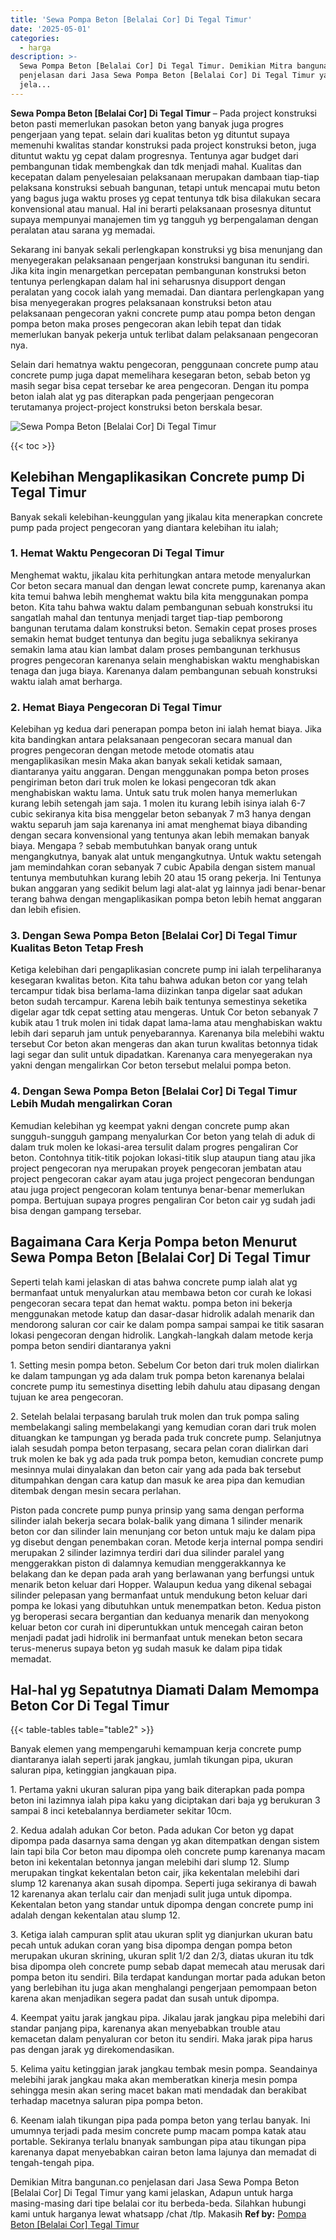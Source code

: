 ```yaml
---
title: 'Sewa Pompa Beton [Belalai Cor] Di Tegal Timur'
date: '2025-05-01'
categories:
  - harga
description: >-
  Sewa Pompa Beton [Belalai Cor] Di Tegal Timur. Demikian Mitra bangunan.co
  penjelasan dari Jasa Sewa Pompa Beton [Belalai Cor] Di Tegal Timur yang kami
  jela...
---
```


**Sewa Pompa Beton \[Belalai Cor\] Di Tegal Timur** – Pada project konstruksi beton pasti memerlukan pasokan beton yang banyak juga progres pengerjaan yang tepat. selain dari kualitas beton yg dituntut supaya memenuhi kwalitas standar konstruksi pada project konstruksi beton, juga dituntut waktu yg cepat dalam progresnya. Tentunya agar budget dari pembangunan tidak membengkak dan tdk menjadi mahal. Kualitas dan kecepatan dalam penyelesaian pelaksanaan merupakan dambaan tiap-tiap pelaksana konstruksi sebuah bangunan, tetapi untuk mencapai mutu beton yang bagus juga waktu proses yg cepat tentunya tdk bisa dilakukan secara konvensional atau manual. Hal ini berarti pelaksanaan prosesnya dituntut supaya mempunyai manajemen tim yg tangguh yg berpengalaman dengan peralatan atau sarana yg memadai.

Sekarang ini banyak sekali perlengkapan konstruksi yg bisa menunjang dan menyegerakan pelaksanaan pengerjaan konstruksi bangunan itu sendiri. Jika kita ingin menargetkan percepatan pembangunan konstruksi beton tentunya perlengkapan dalam hal ini seharusnya disupport dengan peralatan yang cocok ialah yang memadai. Dan diantara perlengkapan yang bisa menyegerakan progres pelaksanaan konstruksi beton atau pelaksanaan pengecoran yakni concrete pump atau pompa beton dengan pompa beton maka proses pengecoran akan lebih tepat dan tidak memerlukan banyak pekerja untuk terlibat dalam pelaksanaan pengecoran nya.

Selain dari hematnya waktu pengecoran, penggunaan concrete pump atau concrete pump juga dapat memelihara kesegaran beton, sebab beton yg masih segar bisa cepat tersebar ke area pengecoran. Dengan itu pompa beton ialah alat yg pas diterapkan pada pengerjaan pengecoran terutamanya project-project konstruksi beton berskala besar.

![Sewa Pompa Beton [Belalai Cor] Di Tegal Timur](/images/sewa-concrete-pump-05.png)

{{< toc >}}

## Kelebihan Mengaplikasikan Concrete pump Di Tegal Timur

Banyak sekali kelebihan-keunggulan yang jikalau kita menerapkan concrete pump pada project pengecoran yang diantara kelebihan itu ialah;

### 1\. Hemat Waktu Pengecoran Di Tegal Timur

Menghemat waktu, jikalau kita perhitungkan antara metode menyalurkan Cor beton secara manual dan dengan lewat concrete pump, karenanya akan kita temui bahwa lebih menghemat waktu bila kita menggunakan pompa beton. Kita tahu bahwa waktu dalam pembangunan sebuah konstruksi itu sangatlah mahal dan tentunya menjadi target tiap-tiap pemborong bangunan terutama dalam konstruksi beton. Semakin cepat proses proses semakin hemat budget tentunya dan begitu juga sebaliknya sekiranya semakin lama atau kian lambat dalam proses pembangunan terkhusus progres pengecoran karenanya selain menghabiskan waktu menghabiskan tenaga dan juga biaya. Karenanya dalam pembangunan sebuah konstruksi waktu ialah amat berharga.

### 2\. Hemat Biaya Pengecoran Di Tegal Timur

Kelebihan yg kedua dari penerapan pompa beton ini ialah hemat biaya. Jika kita bandingkan antara pelaksanaan pengecoran secara manual dan progres pengecoran dengan metode metode otomatis atau mengaplikasikan mesin Maka akan banyak sekali ketidak samaan, diantaranya yaitu anggaran. Dengan menggunakan pompa beton proses pengiriman beton dari truk molen ke lokasi pengecoran tdk akan menghabiskan waktu lama. Untuk satu truk molen hanya memerlukan kurang lebih setengah jam saja. 1 molen itu kurang lebih isinya ialah 6-7 cubic sekiranya kita bisa menggelar beton sebanyak 7 m3 hanya dengan waktu separuh jam saja karenanya ini amat menghemat biaya dibanding dengan secara konvensional yang tentunya akan lebih memakan banyak biaya. Mengapa ? sebab membutuhkan banyak orang untuk mengangkutnya, banyak alat untuk mengangkutnya. Untuk waktu setengah jam memindahkan coran sebanyak 7 cubic Apabila dengan sistem manual tentunya membutuhkan kurang lebih 20 atau 15 orang pekerja. Ini Tentunya bukan anggaran yang sedikit belum lagi alat-alat yg lainnya jadi benar-benar terang bahwa dengan mengaplikasikan pompa beton lebih hemat anggaran dan lebih efisien.

### 3\. Dengan Sewa Pompa Beton \[Belalai Cor\] Di Tegal Timur Kualitas Beton Tetap Fresh

Ketiga kelebihan dari pengaplikasian concrete pump ini ialah terpeliharanya kesegaran kwalitas beton. Kita tahu bahwa adukan beton cor yang telah tercampur tidak bisa berlama-lama diizinkan tanpa digelar saat adukan beton sudah tercampur. Karena lebih baik tentunya semestinya seketika digelar agar tdk cepat setting atau mengeras. Untuk Cor beton sebanyak 7 kubik atau 1 truk molen ini tidak dapat lama-lama atau menghabiskan waktu lebih dari separuh jam untuk penyebarannya. Karenanya bila melebihi waktu tersebut Cor beton akan mengeras dan akan turun kwalitas betonnya tidak lagi segar dan sulit untuk dipadatkan. Karenanya cara menyegerakan nya yakni dengan mengalirkan Cor beton tersebut melalui pompa beton.

### 4\. Dengan Sewa Pompa Beton \[Belalai Cor\] Di Tegal Timur Lebih Mudah mengalirkan Coran

Kemudian kelebihan yg keempat yakni dengan concrete pump akan sungguh-sungguh gampang menyalurkan Cor beton yang telah di aduk di dalam truk molen ke lokasi-area tersulit dalam progres pengaliran Cor beton. Contohnya titik-titik pojokan lokasi-titik slup ataupun tiang atau jika project pengecoran nya merupakan proyek pengecoran jembatan atau project pengecoran cakar ayam atau juga project pengecoran bendungan atau juga project pengecoran kolam tentunya benar-benar memerlukan pompa. Bertujuan supaya progres pengaliran Cor beton cair yg sudah jadi bisa dengan gampang tersebar.

## Bagaimana Cara Kerja Pompa beton Menurut Sewa Pompa Beton \[Belalai Cor\] Di Tegal Timur

Seperti telah kami jelaskan di atas bahwa concrete pump ialah alat yg bermanfaat untuk menyalurkan atau membawa beton cor curah ke lokasi pengecoran secara tepat dan hemat waktu. pompa beton ini bekerja menggunakan metode katup dan dasar-dasar hidrolik adalah menarik dan mendorong saluran cor cair ke dalam pompa sampai sampai ke titik sasaran lokasi pengecoran dengan hidrolik. Langkah-langkah dalam metode kerja pompa beton sendiri diantaranya yakni

1\. Setting mesin pompa beton. Sebelum Cor beton dari truk molen dialirkan ke dalam tampungan yg ada dalam truk pompa beton karenanya belalai concrete pump itu semestinya disetting lebih dahulu atau dipasang dengan tujuan ke area pengecoran.

2\. Setelah belalai terpasang barulah truk molen dan truk pompa saling membelakangi saling membelakangi yang kemudian coran dari truk molen dituangkan ke tampungan yg berada pada truk concrete pump. Selanjutnya ialah sesudah pompa beton terpasang, secara pelan coran dialirkan dari truk molen ke bak yg ada pada truk pompa beton, kemudian concrete pump mesinnya mulai dinyalakan dan beton cair yang ada pada bak tersebut ditumpahkan dengan cara katup dan masuk ke area pipa dan kemudian ditembak dengan mesin secara perlahan.

Piston pada concrete pump punya prinsip yang sama dengan performa silinder ialah bekerja secara bolak-balik yang dimana 1 silinder menarik beton cor dan silinder lain menunjang cor beton untuk maju ke dalam pipa yg disebut dengan penembakan coran. Metode kerja internal pompa sendiri merupakan 2 silinder lazimnya terdiri dari dua silinder paralel yang menggerakkan piston di dalamnya kemudian menggerakkannya ke belakang dan ke depan pada arah yang berlawanan yang berfungsi untuk menarik beton keluar dari Hopper. Walaupun kedua yang dikenal sebagai silinder pelepasan yang bermanfaat untuk mendukung beton keluar dari pompa ke lokasi yang dibutuhkan untuk menempatkan beton. Kedua piston yg beroperasi secara bergantian dan keduanya menarik dan menyokong keluar beton cor curah ini diperuntukkan untuk mencegah cairan beton menjadi padat jadi hidrolik ini bermanfaat untuk menekan beton secara terus-menerus supaya beton yg sudah masuk ke dalam pipa tidak memadat.

## Hal-hal yg Sepatutnya Diamati Dalam Memompa Beton Cor Di Tegal Timur

{{< table-tables table="table2" >}}

Banyak elemen yang mempengaruhi kemampuan kerja concrete pump diantaranya ialah seperti jarak jangkau, jumlah tikungan pipa, ukuran saluran pipa, ketinggian jangkauan pipa.

1\. Pertama yakni ukuran saluran pipa yang baik diterapkan pada pompa beton ini lazimnya ialah pipa kaku yang diciptakan dari baja yg berukuran 3 sampai 8 inci ketebalannya berdiameter sekitar 10cm.

2\. Kedua adalah adukan Cor beton. Pada adukan Cor beton yg dapat dipompa pada dasarnya sama dengan yg akan ditempatkan dengan sistem lain tapi bila Cor beton mau dipompa oleh concrete pump karenanya macam beton ini kekentalan betonnya jangan melebihi dari slump 12. Slump merupakan tingkat kekentalan beton cair, jika kekentalan melebihi dari slump 12 karenanya akan susah dipompa. Seperti juga sekiranya di bawah 12 karenanya akan terlalu cair dan menjadi sulit juga untuk dipompa. Kekentalan beton yang standar untuk dipompa dengan concrete pump ini adalah dengan kekentalan atau slump 12.

3\. Ketiga ialah campuran split atau ukuran split yg dianjurkan ukuran batu pecah untuk adukan coran yang bisa dipompa dengan pompa beton merupakan ukuran skrining, ukuran split 1/2 dan 2/3, diatas ukuran itu tdk bisa dipompa oleh concrete pump sebab dapat memecah atau merusak dari pompa beton itu sendiri. Bila terdapat kandungan mortar pada adukan beton yang berlebihan itu juga akan menghalangi pengerjaan pemompaan beton karena akan menjadikan segera padat dan susah untuk dipompa.

4\. Keempat yaitu jarak jangkau pipa. Jikalau jarak jangkau pipa melebihi dari standar panjang pipa, karenanya akan menyebabkan trouble atau kemacetan dalam penyaluran cor beton itu sendiri. Maka jarak pipa harus pas dengan jarak yg direkomendasikan.

5\. Kelima yaitu ketinggian jarak jangkau tembak mesin pompa. Seandainya melebihi jarak jangkau maka akan memberatkan kinerja mesin pompa sehingga mesin akan sering macet bakan mati mendadak dan berakibat terhadap macetnya saluran pipa pompa beton.

6\. Keenam ialah tikungan pipa pada pompa beton yang terlau banyak. Ini umumnya terjadi pada mesim concrete pump macam pompa katak atau portable. Sekiranya terlalu bnanyak sambungan pipa atau tikungan pipa karenanya dapat menyebabkan cairan beton lama lajunya dan memadat di tengah-tengah pipa.

Demikian Mitra bangunan.co penjelasan dari Jasa Sewa Pompa Beton \[Belalai Cor\] Di Tegal Timur yang kami jelaskan, Adapun untuk harga masing-masing dari tipe belalai cor itu berbeda-beda. Silahkan hubungi kami untuk harganya lewat whatsapp /chat /tlp. Makasih
**Ref by:** [Pompa Beton [Belalai Cor] Tegal Timur](https://id.wikipedia.org/wiki/Pompa)
